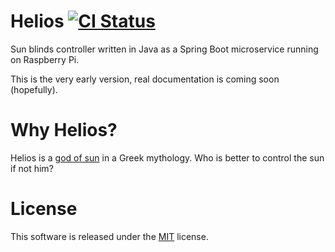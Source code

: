# Helios <a href="https://github.com/mwierzchowski/helios/actions"><img src="https://github.com/mwierzchowski/helios/workflows/CI/badge.svg?branch=feature%2Fadd-cicd" alt="CI Status" style="max-width:100%;"></a>

Sun blinds controller written in Java as a Spring Boot microservice running on Raspberry Pi.

This is the very early version, real documentation is coming soon (hopefully). 

# Why Helios?
Helios is a [god of sun](https://en.wikipedia.org/wiki/Helios) in a Greek mythology. Who is better to
control the sun if not him? 

# License
This software is released under the [MIT](LICENSE) license.
